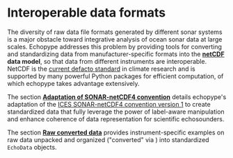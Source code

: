 # Interoperable data formats

The diversity of raw data file formats generated by different sonar systems is a major obstacle toward integrative analysis of ocean sonar data at large scales. Echopype addresses this problem by providing tools for converting and standardizing data from manufacturer-specific formats into the **[netCDF](https://www.unidata.ucar.edu/software/netcdf/) data model**, so that data from different instruments are interoperable. NetCDF is the [current defacto standard](https://clouds.eos.ubc.ca/~phil/courses/parallel_python/02_xarray_zarr.html) in climate research and is supported by many powerful Python packages for efficient computation, of which echopype takes advantage extensively.

The section [**Adaptation of SONAR-netCDF4 convention**](data-format:sonarnetcdf4-adaptation) details echopype's adaptation of the [ICES SONAR-netCDF4 convention version 1](https://ices-library.figshare.com/articles/report/The_SONAR-netCDF4_convention_for_sonar_data_Version_1_0/18624056) to create standardized data that fully leverage the power of label-aware manipulation and enhance coherence of data representation for scientific echosounders.

The section [**Raw converted data**](data-format:raw-data) provides instrument-specific examples on raw data unpacked and organized ("converted" via [](echopype.open_raw)) into standardized `EchoData` objects.
